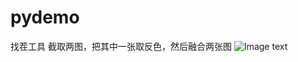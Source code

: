 # pydemo
找茬工具
截取两图，把其中一张取反色，然后融合两张图
![Image text](https://images2018.cnblogs.com/blog/954716/201805/954716-20180531113847310-1414647626.png)
